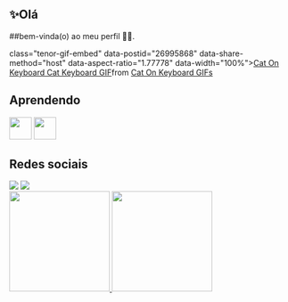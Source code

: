 ## ✨Olá
##bem-vinda(o) ao meu perfil 👋🏻.

<div>
class="tenor-gif-embed" data-postid="26995868" data-share-method="host" data-aspect-ratio="1.77778" data-width="100%"><a href="https://tenor.com/view/cat-on-keyboard-cat-keyboard-cat-computer-cat-distracting-cat-distraction-gif-26995868">Cat On Keyboard Cat Keyboard GIF</a>from <a href="https://tenor.com/search/cat+on+keyboard-gifs">Cat On Keyboard GIFs</a></div> <script type="text/javascript" async src="https://tenor.com/embed.js"></script>
</div>

## Aprendendo
<img src="https://cdn.jsdelivr.net/gh/devicons/devicon@latest/icons/cplusplus/cplusplus-plain.svg" width="40" height="40"/>
<img src="https://cdn.jsdelivr.net/gh/devicons/devicon@latest/icons/figma/figma-original.svg"  width="40" height="40"/>

## Redes sociais
<div>
<a href="https://instagram.com/yasmin_machad01" target="_blank"><img loading="lazy" src="https://img.shields.io/badge/-Instagram-%23E4405F?style=for-the-badge&logo=instagram&logoColor=white" target="_blank"></a>
<a href = "mailto:yasminmachadodasilva01@gmail.com"><img loading="lazy" src="https://img.shields.io/badge/Gmail-D14836?style=for-the-badge&logo=gmail&logoColor=white" target="_blank"></a>
</div>

<div>
<a href="https://github.com/Yasmin-Machado-da-Silva">
<img loading="lazy" height="180em" src="https://github-readme-stats.vercel.app/api/top-langs/?username=seu-usuário-aqui&layout=compact&langs_count=7&theme=dracula"/>
<img loading="lazy" height="180em" src="https://github-readme-stats.vercel.app/api?username=seu-usuário-aqui&show_icons=true&theme=dracula&include_all_commits=true&count_private=true"/>
</div>
